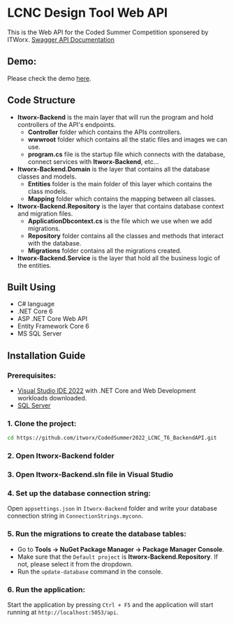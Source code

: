 
# LCNC Design Tool Web API

This is the Web API for the Coded Summer Competition sponsered by ITWorx.
[Swagger API Documentation](https://abdullahadel-001-site1.etempurl.com/swagger/index.html)

## Demo:
Please check the demo [here](https://drive.google.com/file/d/17A8Mxu23htaJgEA6BTeN3ACFrGv3_Nvp/view?usp=sharing).

## Code Structure

-  **Itworx-Backend** is the main layer that will run the program and hold controllers of the API's endpoints.
    - **Controller** folder which contains the APIs controllers.
    - **wwwroot** folder which contains all the static files and images we can use.
    - **program.cs** file is the startup file which connects with the database, connect services with **Itworx-Backend**, etc...
-  **Itworx-Backend.Domain** is the layer that contains all the database classes and models.
    - **Entities** folder is the main folder of this layer which contains the class models.
    - **Mapping** folder which contains the mapping between all classes.
-  **Itworx-Backend.Repository** is the layer that contains database context and migration files.
    - **ApplicationDbcontext.cs** is the file which we use when we add migrations.
    - **Repository** folder contains all the classes and methods that interact with the database.
    - **Migrations** folder contains all the migrations created.
-  **Itworx-Backend.Service** is the layer that hold all the business logic of the entities.

## Built Using

- C# language
- .NET Core 6
- ASP .NET Core Web API
- Entity Framework Core 6
- MS SQL Server

## Installation Guide

### Prerequisites:

- [Visual Studio IDE 2022](https://visualstudio.microsoft.com/downloads/) with .NET Core and Web Development workloads downloaded.
- [SQL Server](https://www.microsoft.com/en-us/sql-server/sql-server-downloads)

### 1. Clone the project:

```sh
cd https://github.com/itworx/CodedSummer2022_LCNC_T6_BackendAPI.git
```

### 2. Open Itworx-Backend folder

### 3. Open Itworx-Backend.sln file in Visual Studio

### 4. Set up the database connection string:

Open `appsettings.json` in `Itworx-Backend` folder and write your database connection string in `ConnectionStrings.myconn`.

### 5. Run the migrations to create the database tables:

- Go to **Tools -> NuGet Package Manager -> Package Manager Console**.
- Make sure that the `Default project` is **Itworx-Backend.Repository**. If not, please select it from the dropdown.
- Run the `update-database` command in the console.

### 6. Run the application:

Start the application by pressing `Ctrl + F5` and the application will start running at `http://localhost:5053/api`.
